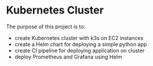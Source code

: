 # Kubernetes Cluster

The purpose of this project is to:
- create Kubernetes cluster with k3s on EC2 instances
- create a Helm chart for deploying a simple python app
- create CI pipeline for deploying application on cluster
- deploy Prometheus and Grafana using Helm